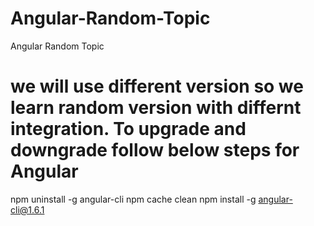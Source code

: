 # Angular-Random-Topic
Angular Random Topic

# we will use different version so we learn random version with differnt integration.  To upgrade and downgrade follow below steps for Angular
npm uninstall -g angular-cli
npm cache clean
npm install -g angular-cli@1.6.1
